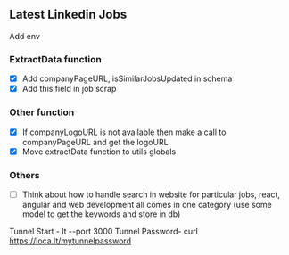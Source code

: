 ## Latest Linkedin Jobs

Add env

### ExtractData function

-   [x] Add companyPageURL, isSimilarJobsUpdated in schema
-   [x] Add this field in job scrap

### Other function

-   [x] If companyLogoURL is not available then make a call to companyPageURL and get the logoURL
-   [x] Move extractData function to utils globals

### Others

-   [ ] Think about how to handle search in website for particular jobs, react, angular and web development all comes in one category (use some model to get the keywords and store in db)

Tunnel Start - lt --port 3000
Tunnel Password- curl https://loca.lt/mytunnelpassword
